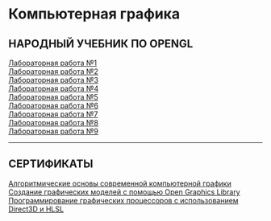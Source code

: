 # Компьютерная графика

## НАРОДНЫЙ УЧЕБНИК ПО OPENGL  

[Лабораторная работа №1][4] <br>
[Лабораторная работа №2][5] <br>
[Лабораторная работа №3][6] <br>
[Лабораторная работа №4][7] <br>
[Лабораторная работа №5][8] <br>
[Лабораторная работа №6][9] <br>
[Лабораторная работа №7][10] <br>
[Лабораторная работа №8][11] <br>
[Лабораторная работа №9][12] <br>

[4]: https://github.com/viktoriashandybina/komp_graph/tree/master/Lr1
[5]: https://github.com/viktoriashandybina/komp_graph/tree/master/Lr2
[6]: https://github.com/viktoriashandybina/komp_graph/tree/master/Lr3
[7]: https://github.com/viktoriashandybina/komp_graph/tree/master/Lr4
[8]: https://github.com/viktoriashandybina/komp_graph/tree/master/Lr5 
[9]: https://github.com/viktoriashandybina/komp_graph/tree/master/Lr6
[10]: https://github.com/viktoriashandybina/komp_graph/tree/master/Lr7
[11]: https://github.com/viktoriashandybina/komp_graph/tree/master/Lr8
[12]: https://github.com/viktoriashandybina/komp_graph/tree/master/Lr9


*****

## СЕРТИФИКАТЫ

[Алгоритмические основы современной компьютерной графики][4] <br>
[Создание графическиx моделей с помощью Open Graphics Library][5] <br>
[Программирование графических процессоров с использованием Direct3D и HLSL][6] <br>

[4]: https://github.com/viktoriashandybina/komp_graph/blob/master/%D0%90%D0%BB%D0%B3%D0%BE%D1%80%D0%B8%D1%82%D0%BC%D0%B8%D1%87%D0%B5%D1%81%D0%BA%D0%B8%D0%B5%20%D0%BE%D1%81%D0%BD%D0%BE%D0%B2%D1%8B%20%D1%81%D0%BE%D0%B2%D1%80%D0%B5%D0%BC%D0%B5%D0%BD%D0%BD%D0%BE%D0%B9%20%D0%BA%D0%BE%D0%BC%D0%BF%D1%8C%D1%8E%D1%82%D0%B5%D1%80%D0%BD%D0%BE%D0%B9%20%D0%B3%D1%80%D0%B0%D1%84%D0%B8%D0%BA%D0%B8.pdf
[5]: https://github.com/viktoriashandybina/komp_graph/blob/master/%D0%A1%D0%BE%D0%B7%D0%B4%D0%B0%D0%BD%D0%B8%D0%B5%20%D0%B3%D1%80%D0%B0%D1%84%D0%B8%D1%87%D0%B5%D1%81%D0%BA%D0%B8x%20%D0%BC%D0%BE%D0%B4%D0%B5%D0%BB%D0%B5%D0%B9%20%D1%81%20%D0%BF%D0%BE%D0%BC%D0%BE%D1%89%D1%8C%D1%8E%20Open%20Graphics%20Library.pdf
[6]: https://github.com/viktoriashandybina/komp_graph/blob/master/%D0%9F%D1%80%D0%BE%D0%B3%D1%80%D0%B0%D0%BC%D0%BC%D0%B8%D1%80%D0%BE%D0%B2%D0%B0%D0%BD%D0%B8%D0%B5%20%D0%B3%D1%80%D0%B0%D1%84%D0%B8%D1%87%D0%B5%D1%81%D0%BA%D0%B8%D1%85%20%D0%BF%D1%80%D0%BE%D1%86%D0%B5%D1%81%D1%81%D0%BE%D1%80%D0%BE%D0%B2%20%D1%81%20%D0%B8%D1%81%D0%BF%D0%BE%D0%BB%D1%8C%D0%B7%D0%BE%D0%B2%D0%B0%D0%BD%D0%B8%D0%B5%D0%BC%20Direct3D%20%D0%B8%20HLSL.pdf

